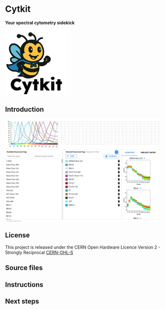 # Cytkit
__Your spectral cytometry sidekick__

<img src="https://github.com/salmansamson/cytkit/blob/main/Presentation%20materials/cytkit_logo_bee.png" width=200>

## Introduction

![Cytometry spec](https://github.com/salmansamson/cytkit/blob/086d786fce3bb3b374bb21ae83ab7eafec7f545e/Presentation%20materials/Burton%2010-colours%20on%20488.png)

## License
This project is released under the CERN Open Hardware Licence Version 2 - Strongly Reciprocal [CERN-OHL-S](https://opensource.org/license/cern-ohl-s)

## Source files

## Instructions

## Next steps
